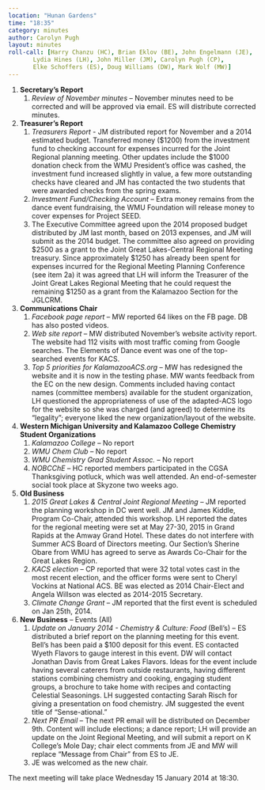 ```yaml
---
location: "Hunan Gardens"
time: "18:35"
category: minutes
author: Carolyn Pugh
layout: minutes
roll-call: [Harry Chanzu (HC), Brian Eklov (BE), John Engelmann (JE),
	   Lydia Hines (LH), John Miller (JM), Carolyn Pugh (CP),
	   Elke Schoffers (ES), Doug Williams (DW), Mark Wolf (MW)]
---
```


1. **Secretary’s Report**
   1. *Review of November minutes* – November minutes need to be corrected and will be approved via email. ES will distribute corrected minutes.
2. **Treasurer’s Report**
   1. *Treasurers Report* - JM distributed report for November and a 2014 estimated budget. Transferred money ($1200) from the investment fund to checking account for expenses incurred for the Joint Regional planning meeting.  Other updates include the $1000 donation check from the WMU President’s office was cashed, the investment fund increased slightly in value, a few more outstanding checks have cleared and JM has contacted the two students that were awarded checks from the spring exams.
   2. *Investment Fund/Checking Account* – Extra money remains from the dance event fundraising, the WMU Foundation will release money to cover expenses for Project SEED.
   3. The Executive Committee agreed upon the 2014 proposed budget distributed by JM last month, based on 2013 expenses, and JM will submit as the 2014 budget.  The committee also agreed on providing $2500 as a grant to the Joint Great Lakes-Central Regional Meeting treasury.  Since approximately $1250 has already been spent for expenses incurred for the Regional Meeting Planning Conference (see item 2a) it was agreed that LH will inform the Treasurer of the Joint Great Lakes Regional Meeting that he could request the remaining $1250 as a grant from the Kalamazoo Section for the JGLCRM.
3. **Communications Chair**
   1. *Facebook page report* – MW reported 64 likes on the FB page.  DB has also posted videos.
   2. *Web site report* – MW distributed November’s website activity report.  The website had 112 visits with most traffic coming from Google searches.  The Elements of Dance event was one of the top- searched events for KACS.
   3. *Top 5 priorities for KalamazooACS.org* – MW has redesigned the website and it is now in the testing phase.  MW wants feedback from the EC on the new design.  Comments included having contact names (committee members) available for the student organization, LH questioned the appropriateness of use of the adapted-ACS logo for the website so she was charged (and agreed) to determine its “legality”; everyone liked the new organization/layout of the website.
4. **Western Michigan University and Kalamazoo College Chemistry Student Organizations**
   1. *Kalamazoo College* – No report
   2. *WMU Chem Club* – No report
   3. *WMU Chemistry Grad Student Assoc.*  – No report
   4. *NOBCChE* – HC reported members participated in the CGSA Thanksgiving potluck, which was well attended.  An end-of-semester social took place at Skyzone two weeks ago.
5. **Old Business**
   1. *2015 Great Lakes & Central Joint Regional Meeting* – JM reported the planning workshop in DC went well.  JM and James Kiddle, Program Co-Chair, attended this workshop.  LH reported the dates for the regional meeting were set at May 27-30, 2015 in Grand Rapids at the Amway Grand Hotel.  These dates do not interfere with Summer ACS Board of Directors meeting.  Our Section’s Sherine Obare from WMU has agreed to serve as Awards Co-Chair for the Great Lakes Region.
   2. *KACS election* – CP reported that were 32 total votes cast in the most recent election, and the officer forms were sent to Cheryl Vockins at National ACS.  BE was elected as 2014 Chair-Elect and Angela Willson was elected as 2014-2015 Secretary.
   3. *Climate Change Grant* – JM reported that the first event is scheduled on Jan 25th, 2014. 
6. **New Business** – Events (All)
   1. *Update on January 2014 - Chemistry & Culture: Food* (Bell’s) – ES distributed a brief report on the planning meeting for this event.  Bell’s has been paid a $100 deposit for this event.  ES contacted Wyeth Flavors to gauge interest in this event.  DW will contact Jonathan Davis from Great Lakes Flavors.  Ideas for the event include having several caterers from outside restaurants, having different stations combining chemistry and cooking, engaging student groups, a brochure to take home with recipes and contacting Celestial Seasonings.  LH suggested contacting Sarah Risch for giving a presentation on food chemistry.  JM suggested the event title of “Sense-ational.”
   2. *Next PR Email* – The next PR email will be distributed on December 9th.  Content will include elections; a dance report; LH will provide an update on the Joint Regional Meeting, and will submit a report on K College’s Mole Day; chair elect comments from JE and MW will replace “Message from Chair” from ES to JE.
   3. JE was welcomed as the new chair.

The next meeting will take place Wednesday 15 January 2014 at 18:30.
